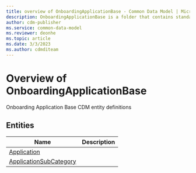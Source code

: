```yaml
---
title: overview of OnboardingApplicationBase - Common Data Model | Microsoft Docs
description: OnboardingApplicationBase is a folder that contains standard entities related to the Common Data Model.
author: cdm-publisher
ms.service: common-data-model
ms.reviewer: deonhe
ms.topic: article
ms.date: 3/3/2023
ms.author: cdmditeam
---
```


# Overview of OnboardingApplicationBase

Onboarding Application Base CDM entity definitions  

## Entities

|Name|Description|
|---|---|
|[Application](Application.md)||
|[ApplicationSubCategory](ApplicationSubCategory.md)||
